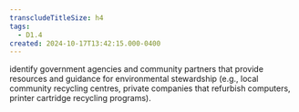 ```yaml
---
transcludeTitleSize: h4
tags:
  - D1.4
created: 2024-10-17T13:42:15.000-0400
---
```

identify government agencies and community partners that provide resources and guidance for environmental stewardship (e.g., local community recycling centres, private companies that refurbish computers, printer cartridge recycling programs).